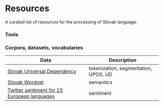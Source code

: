 # Resources
A curated list of resources for the processing of Slovak language.

### Tools

### Corpora, datasets, vocabularies

| Data | Description |
|------|-------------|
| [Slovak Universal Dependency](https://github.com/UniversalDependencies/UD_Slovak-SNK) | tokenization, segmentation, UPOS, UD |
| [Slovak Wordnet](https://korpus.sk/WordNet.html) | semantics |
| [Twitter sentiment for 15 European languages](https://www.clarin.si/repository/xmlui/handle/11356/1054) | sentiment |

